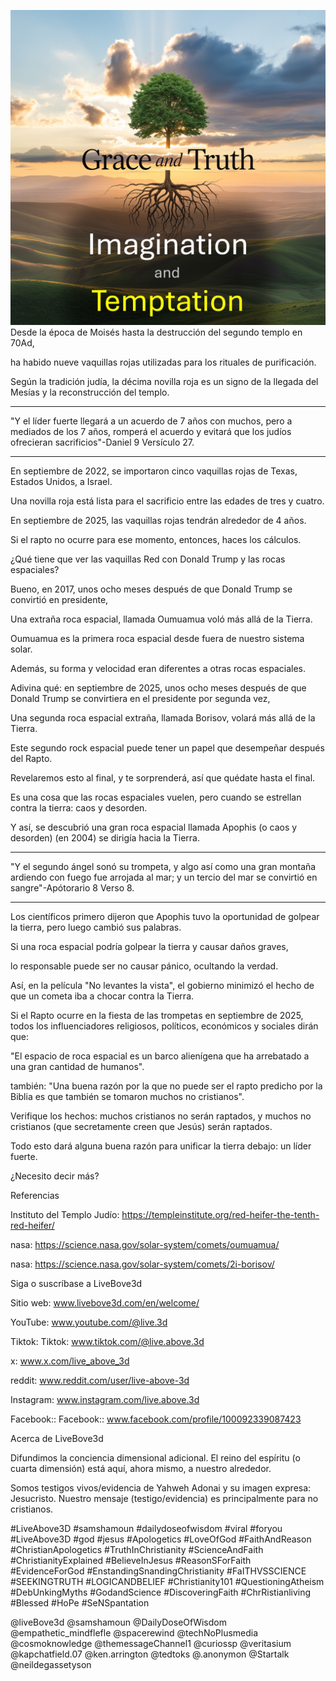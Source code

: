 ![Video cover image](../cover.jpg)
Desde la época de Moisés hasta la destrucción del segundo templo en 70Ad,

ha habido nueve vaquillas rojas utilizadas para los rituales de purificación.

Según la tradición judía, la décima novilla roja es un signo de la llegada del Mesías y la reconstrucción del templo.

---

"Y el líder fuerte llegará a un acuerdo de 7 años con muchos, pero a mediados de los 7 años, romperá el acuerdo y evitará que los judíos ofrecieran sacrificios"-Daniel 9 Versículo 27.

---

En septiembre de 2022, se importaron cinco vaquillas rojas de Texas, Estados Unidos, a Israel.

Una novilla roja está lista para el sacrificio entre las edades de tres y cuatro.

En septiembre de 2025, las vaquillas rojas tendrán alrededor de 4 años.

Si el rapto no ocurre para ese momento, entonces, haces los cálculos.

¿Qué tiene que ver las vaquillas Red con Donald Trump y las rocas espaciales?

Bueno, en 2017, unos ocho meses después de que Donald Trump se convirtió en presidente,

Una extraña roca espacial, llamada Oumuamua voló más allá de la Tierra.

Oumuamua es la primera roca espacial desde fuera de nuestro sistema solar.

Además, su forma y velocidad eran diferentes a otras rocas espaciales.

Adivina qué: en septiembre de 2025, unos ocho meses después de que Donald Trump se convirtiera en el presidente por segunda vez,

Una segunda roca espacial extraña, llamada Borisov, volará más allá de la Tierra.

Este segundo rock espacial puede tener un papel que desempeñar después del Rapto.

Revelaremos esto al final, y te sorprenderá, así que quédate hasta el final.

Es una cosa que las rocas espaciales vuelen, pero cuando se estrellan contra la tierra: caos y desorden.

Y así, se descubrió una gran roca espacial llamada Apophis (o caos y desorden) (en 2004) se dirigía hacia la Tierra.

---

"Y el segundo ángel sonó su trompeta, y algo así como una gran montaña ardiendo con fuego fue arrojada al mar; y un tercio del mar se convirtió en sangre"-Apótorario 8 Verso 8.

---

Los científicos primero dijeron que Apophis tuvo la oportunidad de golpear la tierra, pero luego cambió sus palabras.

Si una roca espacial podría golpear la tierra y causar daños graves,

lo responsable puede ser no causar pánico, ocultando la verdad.

Así, en la película "No levantes la vista", el gobierno minimizó el hecho de que un cometa iba a chocar contra la Tierra.

Si el Rapto ocurre en la fiesta de las trompetas en septiembre de 2025, todos los influenciadores religiosos, políticos, económicos y sociales dirán que:

"El espacio de roca espacial es un barco alienígena que ha arrebatado a una gran cantidad de humanos".

también: "Una buena razón por la que no puede ser el rapto predicho por la Biblia es que también se tomaron muchos no cristianos".

Verifique los hechos: muchos cristianos no serán raptados, y muchos no cristianos (que secretamente creen que Jesús) serán raptados.

Todo esto dará alguna buena razón para unificar la tierra debajo: un líder fuerte.

¿Necesito decir más?


Referencias

Instituto del Templo Judío: https://templeinstitute.org/red-heifer-the-tenth-red-heifer/

nasa: https://science.nasa.gov/solar-system/comets/oumuamua/

nasa: https://science.nasa.gov/solar-system/comets/2i-borisov/


Siga o suscríbase a LiveBove3d

Sitio web: www.livebove3d.com/en/welcome/

YouTube: www.youtube.com/@live.3d

Tiktok: Tiktok: www.tiktok.com/@live.above.3d

x: www.x.com/live_above_3d

reddit: www.reddit.com/user/live-above-3d

Instagram: www.instagram.com/live.above.3d

Facebook:: Facebook:: www.facebook.com/profile/100092339087423


Acerca de LiveBove3d

Difundimos la conciencia dimensional adicional. El reino del espíritu (o cuarta dimensión) está aquí, ahora mismo, a nuestro alrededor.

Somos testigos vivos/evidencia de Yahweh Adonai y su imagen expresa: Jesucristo. Nuestro mensaje (testigo/evidencia) es principalmente para no cristianos.

#LiveAbove3D #samshamoun #dailydoseofwisdom
#viral #foryou #LiveAbove3D #god #jesus #Apologetics #LoveOfGod  #FaithAndReason #ChristianApologetics #TruthInChristianity #ScienceAndFaith #ChristianityExplained #BelieveInJesus #ReasonSForFaith #EvidenceForGod #EnstandingSnandingChristianity #FaITHVSSCIENCE #SEEKINGTRUTH #LOGICANDBELIEF #Christianity101 #QuestioningAtheism #DebUnkingMyths #GodandScience #DiscoveringFaith #ChrRistianliving #Blessed #HoPe #SeNSpantation

@liveBove3d @samshamoun @DailyDoseOfWisdom
@empathetic_mindflefle @spacerewind @techNoPlusmedia @cosmoknowledge @themessageChannel1 @curiossp @veritasium @kapchatfield.07 @ken.arrington @tedtoks @.anonymon @Startalk @neildegassetyson